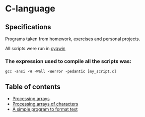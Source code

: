 # C-language

## Specifications

Programs taken from homework, exercises and personal projects.  

All scripts were run in [cygwin](https://www.cygwin.com/)

### The expression used to compile all the scripts was:

`gcc -ansi -W -Wall -Werror -pedantic [my_script.c]` 

## Table of contents

+ [Processing arrays](https://github.com/jv80/C-language/blob/master/C/processingArrays.c)    
+ [Processing arrays of characters](https://github.com/jv80/C-language/blob/master/C/processingArraysOfCharacters.c)
+ [A simple program to format text](https://github.com/jv80/C-language/blob/master/C/A%20simple%20program%20to%20format%20a%20text.c)
